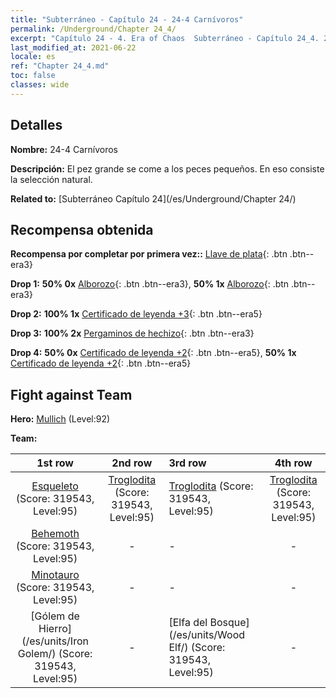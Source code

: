```yaml
---
title: "Subterráneo - Capítulo 24 - 24-4 Carnívoros"
permalink: /Underground/Chapter 24_4/
excerpt: "Capítulo 24 - 4. Era of Chaos  Subterráneo - Capítulo 24_4. 24-4 Carnívoros"
last_modified_at: 2021-06-22
locale: es
ref: "Chapter 24_4.md"
toc: false
classes: wide
---
```


## Detalles

 **Nombre:** 24-4 Carnívoros

 **Descripción:** El pez grande se come a los peces pequeños. En eso consiste la selección natural.

 **Related to:** [Subterráneo Capítulo 24](/es/Underground/Chapter 24/)

## Recompensa obtenida

 **Recompensa por completar por primera vez::** [Llave de plata](/ItemsES/con_693/){: .btn .btn--era3}

 **Drop 1:** **50% 0x** [Alborozo](/ItemsES/her_424/){: .btn .btn--era3}, **50% 1x** [Alborozo](/ItemsES/her_424/){: .btn .btn--era3}

 **Drop 2:** **100% 1x** [Certificado de leyenda +3](/ItemsES/mat_88/){: .btn .btn--era5}

 **Drop 3:** **100% 2x** [Pergaminos de hechizo](/ItemsES/con_694/){: .btn .btn--era3}

 **Drop 4:** **50% 0x** [Certificado de leyenda +2](/ItemsES/mat_81/){: .btn .btn--era5}, **50% 1x** [Certificado de leyenda +2](/ItemsES/mat_81/){: .btn .btn--era5}


## Fight against Team
 **Hero:** [Mullich](/es/heroes/Mullich/) (Level:92)

 **Team:**


  | 1st row | 2nd row | 3rd row | 4th row |
  |:----:|:----:|:----|:----:|
  | [Esqueleto](/es/units/Skeleton/) (Score: 319543, Level:95)  | [Troglodita](/es/units/Troglodyte/) (Score: 319543, Level:95)  | [Troglodita](/es/units/Troglodyte/) (Score: 319543, Level:95)  | [Troglodita](/es/units/Troglodyte/) (Score: 319543, Level:95)  |
  | [Behemoth](/es/units/Behemoth/) (Score: 319543, Level:95)  | - | - | - |
  | [Minotauro](/es/units/Minotaur/) (Score: 319543, Level:95)  | - | - | - |
  | [Gólem de Hierro](/es/units/Iron Golem/) (Score: 319543, Level:95)  | - | [Elfa del Bosque](/es/units/Wood Elf/) (Score: 319543, Level:95)  | - |


